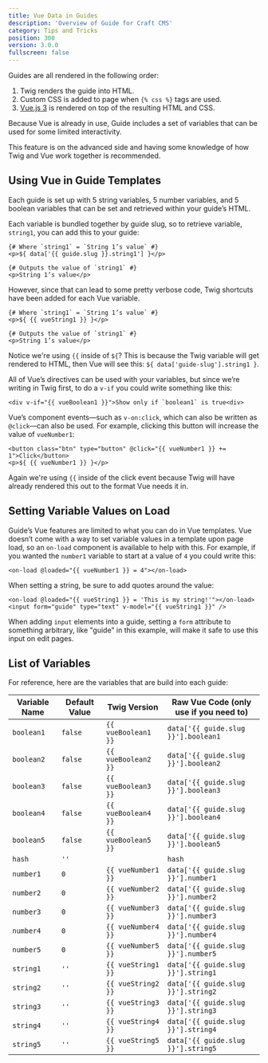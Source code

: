 ```yaml
---
title: Vue Data in Guides
description: 'Overview of Guide for Craft CMS'
category: Tips and Tricks
position: 300
version: 3.0.0
fullscreen: false
---
```


Guides are all rendered in the following order:
1. Twig renders the guide into HTML.
2. Custom CSS is added to page when `{% css %}` tags are used.
3. [Vue.js 3](https://vuejs.org) is rendered on top of the resulting HTML and CSS.

Because Vue is already in use, Guide includes a set of variables that can be used for some limited interactivity.

<alert type="warning">

This feature is on the advanced side and having some knowledge of how Twig and Vue work together is recommended.

</alert>

## Using Vue in Guide Templates

Each guide is set up with 5 string variables, 5 number variables, and 5 boolean variables that can be set and retrieved within your guide’s HTML.

Each variable is bundled together by guide slug, so to retrieve variable, `string1`, you can add this to your guide:

```twig
{# Where `string1` = `String 1’s value` #}
<p>${ data['{{ guide.slug }}.string1'] }</p>

{# Outputs the value of `string1` #}
<p>String 1’s value</p>
```

However, since that can lead to some pretty verbose code, Twig shortcuts have been added for each Vue variable.

```twig
{# Where `string1` = `String 1’s value` #}
<p>${ {{ vueString1 }} }</p>

{# Outputs the value of `string1` #}
<p>String 1’s value</p>
```

<alert type="info">

Notice we're using `{{` inside of `${`? This is because the Twig variable will get rendered to HTML, then Vue will see this: `${ data['guide-slug'].string1 }`.

</alert>

All of Vue’s directives can be used with your variables, but since we’re writing in Twig first, to do a `v-if` you could write something like this:

```twig
<div v-if="{{ vueBoolean1 }}">Show only if `boolean1` is true<div>
```

Vue’s component events—such as `v-on:click`, which can also be written as `@click`—can also be used. For example, clicking this button will increase the value of `vueNumber1`:

```twig
<button class="btn" type="button" @click="{{ vueNumber1 }} += 1">Click</button>
<p>${ {{ vueNumber1 }} }</p>
```

<alert type="info">

Again we're using `{{` inside of the click event because Twig will have already rendered this out to the format Vue needs it in.

</alert>

## Setting Variable Values on Load

Guide’s Vue features are limited to what you can do in Vue templates. Vue doesn’t come with a way to set variable values in a template upon page load, so an `on-load` component is available to help with this. For example, if you wanted the `number1` variable to start at a value of `4` you could write this:

```twig
<on-load @loaded="{{ vueNumber1 }} = 4"></on-load>
```

When setting a string, be sure to add quotes around the value:

```twig
<on-load @loaded="{{ vueString1 }} = 'This is my string!'"></on-load>
<input form="guide" type="text" v-model="{{ vueString1 }}" />
```

<alert type="info">

When adding `input` elements into a guide, setting a `form` attribute to something arbitrary, like "guide" in this example, will make it safe to use this input on edit pages.

</alert>

## List of Variables

For reference, here are the variables that are build into each guide:

| Variable Name | Default Value | Twig Version | Raw Vue Code (only use if you need to) |
| --- | --- | --- | --- |
| `boolean1` | `false` | `{{ vueBoolean1 }}` | `data['{{ guide.slug }}'].boolean1` |
| `boolean2` | `false` | `{{ vueBoolean2 }}` | `data['{{ guide.slug }}'].boolean2` |
| `boolean3` | `false` | `{{ vueBoolean3 }}` | `data['{{ guide.slug }}'].boolean3` |
| `boolean4` | `false` | `{{ vueBoolean4 }}` | `data['{{ guide.slug }}'].boolean4` |
| `boolean5` | `false` | `{{ vueBoolean5 }}` | `data['{{ guide.slug }}'].boolean5` |
| `hash` | `''` |  | `hash` |
| `number1` | `0` | `{{ vueNumber1 }}` | `data['{{ guide.slug }}'].number1` |
| `number2` | `0` | `{{ vueNumber2 }}` | `data['{{ guide.slug }}'].number2` |
| `number3` | `0` | `{{ vueNumber3 }}` | `data['{{ guide.slug }}'].number3` |
| `number4` | `0` | `{{ vueNumber4 }}` | `data['{{ guide.slug }}'].number4` |
| `number5` | `0` | `{{ vueNumber5 }}` | `data['{{ guide.slug }}'].number5` |
| `string1` | `''` | `{{ vueString1 }}` | `data['{{ guide.slug }}'].string1` |
| `string2` | `''` | `{{ vueString2 }}` | `data['{{ guide.slug }}'].string2` |
| `string3` | `''` | `{{ vueString3 }}` | `data['{{ guide.slug }}'].string3` |
| `string4` | `''` | `{{ vueString4 }}` | `data['{{ guide.slug }}'].string4` |
| `string5` | `''` | `{{ vueString5 }}` | `data['{{ guide.slug }}'].string5` |